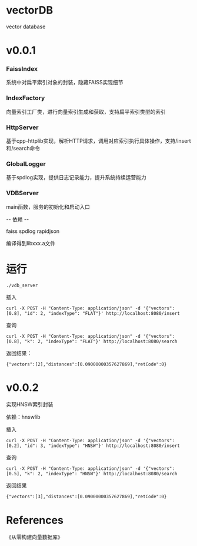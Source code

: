# vectorDB
vector database

# v0.0.1
### FaissIndex
系统中对扁平索引对象的封装，隐藏FAISS实现细节
### IndexFactory
向量索引工厂类，进行向量索引生成和获取，支持扁平索引类型的索引
### HttpServer
基于cpp-httplib实现，解析HTTP请求，调用对应索引执行具体操作，支持/insert和/search命令
### GlobalLogger 
基于spdlog实现，提供日志记录能力，提升系统持续运营能力
### VDBServer
main函数，服务的初始化和启动入口

-- 依赖 --

faiss
spdlog
rapidjson

编译得到libxxx.a文件

# 运行

```
./vdb_server
```

插入
```
curl -X POST -H "Content-Type: application/json" -d '{"vectors": [0.8], "id": 2, "indexType": "FLAT"}' http://localhost:8080/insert
```

查询
```
curl -X POST -H "Content-Type: application/json" -d '{"vectors": [0.8], "k": 2, "indexType": "FLAT"}' http://localhost:8080/search
```
返回结果：
```
{"vectors":[2],"distances":[0.09000000357627869],"retCode":0}
```

# v0.0.2
实现HNSW索引封装

依赖：hnswlib

插入
```
curl -X POST -H "Content-Type: application/json" -d '{"vectors": [0.2], "id": 3, "indexType": "HNSW"}' http://localhost:8080/insert
```

查询
```
curl -X POST -H "Content-Type: application/json" -d '{"vectors": [0.5], "k": 2, "indexType": "HNSW"}' http://localhost:8080/search
```

返回结果
```
{"vectors":[3],"distances":[0.09000000357627869],"retCode":0}
```
# References
《从零构建向量数据库》